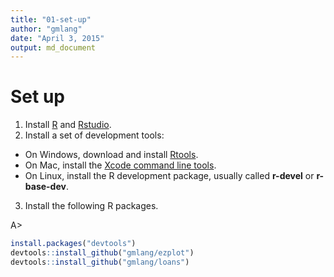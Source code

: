 ```yaml
---
title: "01-set-up"
author: "gmlang"
date: "April 3, 2015"
output: md_document
---
```


# Set up

1. Install [R](http://www.r-project.org) and [Rstudio](http://www.rstudio.com/products/rstudio/download/).
2. Install a set of development tools:
* On Windows, download and install [Rtools](http://cran.r-project.org/bin/windows/Rtools/). 
* On Mac, install the [Xcode command line tools](https://developer.apple.com/downloads). 
* On Linux, install the R development package, usually called **r-devel** or **r-base-dev**.
3. Install the following R packages.

A>
```r
install.packages("devtools")
devtools::install_github("gmlang/ezplot")
devtools::install_github("gmlang/loans")
```
